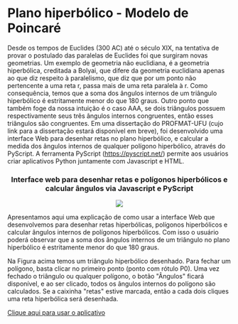 # Plano hiperbólico - Modelo de Poincaré

Desde os tempos de Euclides (300 AC) até o século XIX, na tentativa de provar o postulado
das paralelas de Euclides foi que surgiram novas geometrias. Um exemplo de geometria não euclidiana, 
é a geometria hiperbólica, creditada a Bolyai, que difere da geometria euclidiana apenas ao que diz 
respeito à paralelismo, que diz que por um ponto não pertencente a uma reta r, passa mais de uma reta
paralela  à r. Como consequência, temos que a soma dos ângulos internos de um triângulo hiperbólico é
estritamente menor do que 180 graus. Outro ponto que também foge da nossa intuição é o caso AAA, se 
dois triângulos possuem respectivamente seus três ângulos internos congruentes, então esses triângulos
são congruentes. Em uma dissertação do PROFMAT-UFU (cujo link para a dissertação estará disponível em
breve), foi desenvolvido uma interface Web para desenhar retas no plano hiperbólico, e calcular a medida
dos ângulos internos de qualquer polígono hiperbólico, através do PyScript. A ferramenta PyScript 
(https://pyscript.net/) permite aos usuários criar aplicativos Python juntamente com Javascript e HTML.

<div align="center">
  <h3>Interface web para desenhar retas e polígonos hiperbólicos e calcular ângulos via Javascript e PyScript</h3>
  <img src="https://github.com/aldicio/plano-hiperbolico/assets/141569089/e6aad713-c44f-4920-b27c-198ca1773fff" />
</div>


Apresentamos aqui uma explicação de como usar a interface Web que desenvolvemos para desenhar retas 
hiperbólicas, polígonos hiperbólicos e calcular ângulos internos de polígonos hiperbólicos. Com isso 
o usuário poderá observar que a soma dos ângulos internos de um triângulo no plano hiperbólico é 
estritamente menor do que $180$ graus.

Na Figura acima temos um triângulo hiperbólico desenhado. Para fechar um polígono, basta clicar no 
primeiro ponto (ponto com rótulo P0). Uma vez fechado o triângulo ou qualquer polígono, o botão 
"Ângulos" ficará disponível, e ao ser clicado, todos os ângulos internos do polígono são calculados.
Se a caixinha "retas" estive marcada, então a cada dois cliques uma reta hiperbólica será desenhada.

<a href="https://github.com/aldicio/plano-hiperbolico/blob/6f58389b20855f50bba56166457b6de3cdefbef6/PlanoHiperbolico.html">Clique aqui para usar o aplicativo</a>

 
